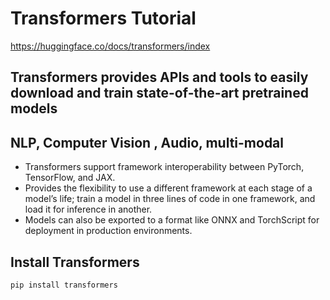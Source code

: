 # Transformers Tutorial

https://huggingface.co/docs/transformers/index

## Transformers provides APIs and tools to easily download and train state-of-the-art pretrained models

## NLP, Computer Vision , Audio, multi-modal

* Transformers support framework interoperability between PyTorch, TensorFlow, and JAX.
* Provides the flexibility to use a different framework at each stage of a model’s life; train a model in three lines of code in one framework, and load it for inference in another.
* Models can also be exported to a format like ONNX and TorchScript for deployment in production environments.

## Install Transformers

```
pip install transformers
```

